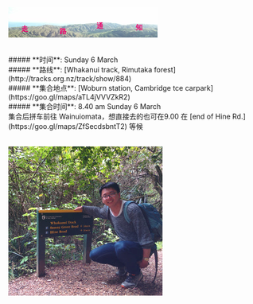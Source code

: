 ![skyline](_images/skyline2.png)

<br/>
##### **时间**: Sunday 6 March
<br/>
##### **路线**: [Whakanui track, Rimutaka forest](http://tracks.org.nz/track/show/884)
<br/>
##### **集合地点**: [Woburn station, Cambridge tce carpark](https://goo.gl/maps/aTL4jVVVZkR2)
<br/>
##### **集合时间**: 8.40 am Sunday 6 March

<br/>
集合后拼车前往 Wainuiomata，想直接去的也可在9.00 在 [end of Hine Rd.](https://goo.gl/maps/ZfSecdsbntT2) 等候 
<br/>
<br/>


![whakanui_shuaiGe](_images/whakanui_shuaiGe.jpg)

